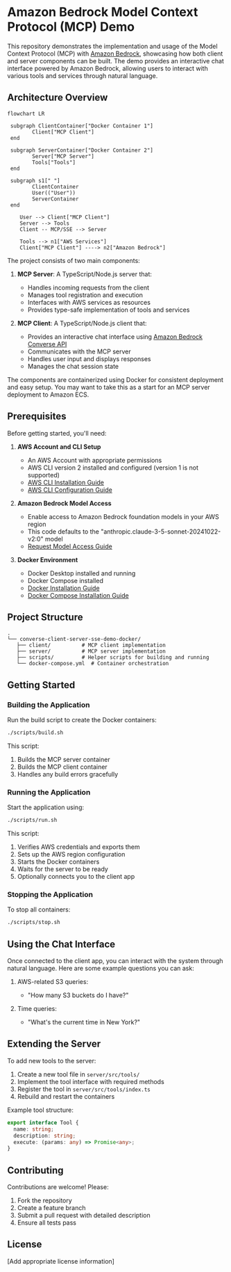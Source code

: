 # Amazon Bedrock Model Context Protocol (MCP) Demo

This repository demonstrates the implementation and usage of the Model Context Protocol (MCP) with [Amazon Bedrock](https://docs.aws.amazon.com/bedrock/latest/userguide/what-is-bedrock.html?trk=64e03f01-b931-4384-846e-db0ba9fa89f5&sc_channel=code), showcasing how both client and server components can be built. The demo provides an interactive chat interface powered by Amazon Bedrock, allowing users to interact with various tools and services through natural language.

## Architecture Overview

```mermaid
flowchart LR

 subgraph ClientContainer["Docker Container 1"]
        Client["MCP Client"]
 end

 subgraph ServerContainer["Docker Container 2"]
        Server["MCP Server"]
        Tools["Tools"]
 end

 subgraph s1[" "]
        ClientContainer
        User(("User"))
        ServerContainer
 end

    User --> Client["MCP Client"]
    Server --> Tools
    Client -- MCP/SSE --> Server

    Tools --> n1["AWS Services"]
    Client["MCP Client"] ----> n2["Amazon Bedrock"]
```

The project consists of two main components:

1. **MCP Server**: A TypeScript/Node.js server that:
   - Handles incoming requests from the client
   - Manages tool registration and execution
   - Interfaces with AWS services as resources
   - Provides type-safe implementation of tools and services

2. **MCP Client**: A TypeScript/Node.js client that:
   - Provides an interactive chat interface using [Amazon Bedrock Converse API](https://docs.aws.amazon.com/bedrock/latest/APIReference/API_runtime_Converse.html?trk=64e03f01-b931-4384-846e-db0ba9fa89f5&sc_channel=code)
   - Communicates with the MCP server
   - Handles user input and displays responses
   - Manages the chat session state

The components are containerized using Docker for consistent deployment and easy setup. You may want to take this as a start for an MCP server deployment to Amazon ECS.

## Prerequisites

Before getting started, you'll need:

1. **AWS Account and CLI Setup**
   - An AWS Account with appropriate permissions
   - AWS CLI version 2 installed and configured (version 1 is not supported)
   - [AWS CLI Installation Guide](https://docs.aws.amazon.com/cli/latest/userguide/getting-started-install.html?trk=64e03f01-b931-4384-846e-db0ba9fa89f5&sc_channel=code)
   - [AWS CLI Configuration Guide](https://docs.aws.amazon.com/cli/latest/userguide/cli-configure-quickstart.html?trk=64e03f01-b931-4384-846e-db0ba9fa89f5&sc_channel=code)

2. **Amazon Bedrock Model Access**
   - Enable access to Amazon Bedrock foundation models in your AWS region
   - This code defaults to the "anthropic.claude-3-5-sonnet-20241022-v2:0" model
   - [Request Model Access Guide](https://docs.aws.amazon.com/bedrock/latest/userguide/model-access.html?trk=64e03f01-b931-4384-846e-db0ba9fa89f5&sc_channel=code)

3. **Docker Environment**
   - Docker Desktop installed and running
   - Docker Compose installed
   - [Docker Installation Guide](https://docs.docker.com/get-docker/)
   - [Docker Compose Installation Guide](https://docs.docker.com/compose/install/)

## Project Structure

```
.
└── converse-client-server-sse-demo-docker/
   ├── client/          # MCP client implementation
   ├── server/          # MCP server implementation
   ├── scripts/         # Helper scripts for building and running
   └── docker-compose.yml  # Container orchestration
```

## Getting Started

### Building the Application

Run the build script to create the Docker containers:

```bash
./scripts/build.sh
```

This script:
1. Builds the MCP server container
2. Builds the MCP client container
3. Handles any build errors gracefully

### Running the Application

Start the application using:

```bash
./scripts/run.sh
```

This script:
1. Verifies AWS credentials and exports them
2. Sets up the AWS region configuration
3. Starts the Docker containers
4. Waits for the server to be ready
5. Optionally connects you to the client app

### Stopping the Application

To stop all containers:

```bash
./scripts/stop.sh
```

## Using the Chat Interface

Once connected to the client app, you can interact with the system through natural language. Here are some example questions you can ask:

1. AWS-related S3 queries:
   - "How many S3 buckets do I have?"

2. Time queries:
   - "What's the current time in New York?"

## Extending the Server

To add new tools to the server:

1. Create a new tool file in `server/src/tools/`
2. Implement the tool interface with required methods
3. Register the tool in `server/src/tools/index.ts`
4. Rebuild and restart the containers

Example tool structure:
```typescript
export interface Tool {
  name: string;
  description: string;
  execute: (params: any) => Promise<any>;
}
```

## Contributing

Contributions are welcome! Please:

1. Fork the repository
2. Create a feature branch
3. Submit a pull request with detailed description
4. Ensure all tests pass

## License

[Add appropriate license information] 